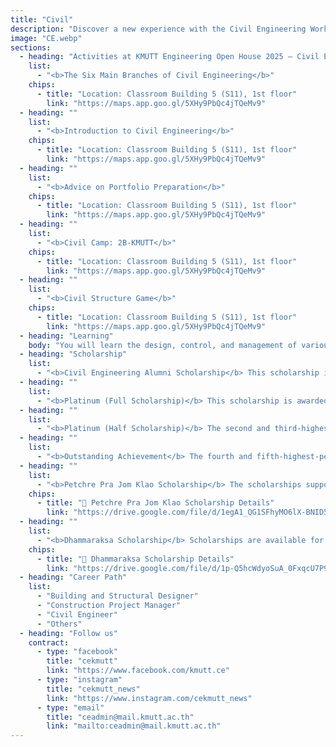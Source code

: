 ```yaml
---
title: "Civil"
description: "Discover a new experience with the Civil Engineering Workshop Series at KMUTT. Explore five specialized fields where you can learn by doing, gain hands-on experience, and understand civil engineering from fundamental principles to practical applications, while getting an up-close look at career paths in each discipline."
image: "CE.webp"
sections:
  - heading: "Activities at KMUTT Engineering Open House 2025 – Civil Engineering"
    list:
      - "<b>The Six Main Branches of Civil Engineering</b>"
    chips:
      - title: "Location: Classroom Building 5 (S11), 1st floor"
        link: "https://maps.app.goo.gl/5XHy9PbQc4jTQeMv9"
  - heading: ""
    list:
      - "<b>Introduction to Civil Engineering</b>"
    chips:
      - title: "Location: Classroom Building 5 (S11), 1st floor"
        link: "https://maps.app.goo.gl/5XHy9PbQc4jTQeMv9"
  - heading: ""
    list:
      - "<b>Advice on Portfolio Preparation</b>"
    chips:
      - title: "Location: Classroom Building 5 (S11), 1st floor"
        link: "https://maps.app.goo.gl/5XHy9PbQc4jTQeMv9"
  - heading: ""
    list:
      - "<b>Civil Camp: 2B-KMUTT</b>"
    chips:
      - title: "Location: Classroom Building 5 (S11), 1st floor"
        link: "https://maps.app.goo.gl/5XHy9PbQc4jTQeMv9"
  - heading: ""
    list:
      - "<b>Civil Structure Game</b>"
    chips:
      - title: "Location: Classroom Building 5 (S11), 1st floor"
        link: "https://maps.app.goo.gl/5XHy9PbQc4jTQeMv9"
  - heading: "Learning"
    body: "You will learn the design, control, and management of various civil engineering-related projects, such as building construction, geotechnical work, water resource management, traffic engineering, road design, and surveying. You will also be able to start businesses related to civil engineering."
  - heading: "Scholarship"
    list:
      - "<b>Civil Engineering Alumni Scholarship</b> This scholarship is for undergraduate students in the Civil Engineering Department in their second, third, and fourth years. It's awarded to students who have good academic performance and/or are in financial need and have good conduct. Students cannot be receiving a continuous or full-tuition scholarship from another source. The scholarship amount is 20,000 Baht."
  - heading: ""
    list:
      - "<b>Platinum (Full Scholarship)</b> This scholarship is awarded to the student with the highest academic performance in the International Civil Engineering program. One student per academic year will receive a full scholarship."
  - heading: ""
    list:
      - "<b>Platinum (Half Scholarship)</b> The second and third-highest-performing students in the International Civil Engineering program will each receive a 50% scholarship. This is awarded to two students per academic year."
  - heading: ""
    list:
      - "<b>Outstanding Achievement</b> The fourth and fifth-highest-performing students in the International Civil Engineering program will each receive a 10% scholarship. This is awarded to two students per academic year."
  - heading: ""
    list:
      - "<b>Petchre Pra Jom Klao Scholarship</b> The scholarships support outstanding students in academic, sports, arts, leadership, and creativity. They cover tuition, 30,000 baht for equipment, and a monthly allowance of 4,000 baht."
    chips:
      - title: "📄 Petchre Pra Jom Klao Scholarship Details"
        link: "https://drive.google.com/file/d/1egA1_QG1SFhyMO6lX-BNID5oK5tFkDkN/view?usp=sharing"
  - heading: ""
    list:
      - "<b>Dhammaraksa Scholarship</b> Scholarships are available for the underprivileged in remote areas or those whose family has never studied at the tertiary level, who are ready and willing to help and support university activities by participating in and performing university-determined activities, including at least one volunteer activity each semester. Recipients will receive tuition fees according to the curriculum, a lump sum of 10,000 baht per year for educational equipment, a monthly accommodation fee of 1,500 baht, a monthly living allowance of 4,000 baht, and the right to stay in a KMUTT dormitory."
    chips:
      - title: "📄 Dhammaraksa Scholarship Details"
        link: "https://drive.google.com/file/d/1p-Q5hcWdyoSuA_0FxqcU7P9isiCcdSy3/view?usp=sharing"
  - heading: "Career Path"
    list:
      - "Building and Structural Designer"
      - "Construction Project Manager"
      - "Civil Engineer"
      - "Others"
  - heading: "Follow us"
    contract:
      - type: "facebook"
        title: "cekmutt"
        link: "https://www.facebook.com/kmutt.ce"
      - type: "instagram"
        title: "cekmutt_news"
        link: "https://www.instagram.com/cekmutt_news"
      - type: "email"
        title: "ceadmin@mail.kmutt.ac.th"
        link: "mailto:ceadmin@mail.kmutt.ac.th"
---
```

